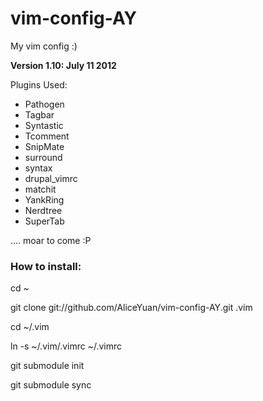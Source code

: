 vim-config-AY
=============

My vim config :)

<strong>Version 1.10: July 11 2012</strong>

Plugins Used:
* Pathogen
* Tagbar
* Syntastic
* Tcomment
* SnipMate
* surround
* syntax
* drupal_vimrc
* matchit
* YankRing
* Nerdtree
* SuperTab

....
moar to come :P



<h3> How to install: </h3>

cd ~

git clone git://github.com/AliceYuan/vim-config-AY.git .vim

cd ~/.vim

ln -s ~/.vim/.vimrc ~/.vimrc

git submodule init

git submodule sync


